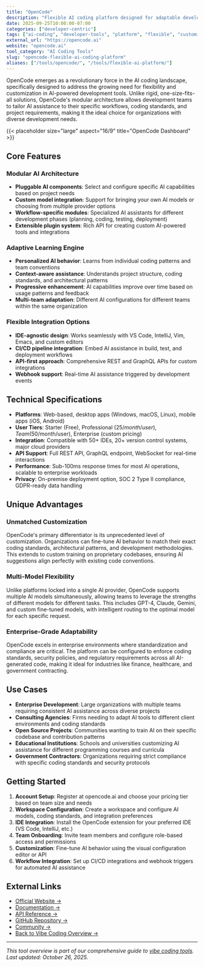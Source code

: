 ```yaml
---
title: "OpenCode"
description: "Flexible AI coding platform designed for adaptable development workflows and customizable AI assistance"
date: 2025-09-25T10:00:00-07:00
categories: ["developer-centric"]
tags: ["ai-coding", "developer-tools", "platform", "flexible", "customizable"]
external_url: "https://opencode.ai"
website: "opencode.ai"
tool_category: "AI Coding Tools"
slug: "opencode-flexible-ai-coding-platform"
aliases: ["/tools/opencode/", "/tools/flexible-ai-platform/"]
---
```


OpenCode emerges as a revolutionary force in the AI coding landscape, specifically designed to address the growing need for flexibility and customization in AI-powered development tools. Unlike rigid, one-size-fits-all solutions, OpenCode's modular architecture allows development teams to tailor AI assistance to their specific workflows, coding standards, and project requirements, making it the ideal choice for organizations with diverse development needs.

{{< placeholder size="large" aspect="16/9" title="OpenCode Dashboard" >}}

## Core Features

### Modular AI Architecture
- **Pluggable AI components**: Select and configure specific AI capabilities based on project needs
- **Custom model integration**: Support for bringing your own AI models or choosing from multiple provider options
- **Workflow-specific modules**: Specialized AI assistants for different development phases (planning, coding, testing, deployment)
- **Extensible plugin system**: Rich API for creating custom AI-powered tools and integrations

### Adaptive Learning Engine
- **Personalized AI behavior**: Learns from individual coding patterns and team conventions
- **Context-aware assistance**: Understands project structure, coding standards, and architectural patterns
- **Progressive enhancement**: AI capabilities improve over time based on usage patterns and feedback
- **Multi-team adaptation**: Different AI configurations for different teams within the same organization

### Flexible Integration Options
- **IDE-agnostic design**: Works seamlessly with VS Code, IntelliJ, Vim, Emacs, and custom editors
- **CI/CD pipeline integration**: Embed AI assistance in build, test, and deployment workflows
- **API-first approach**: Comprehensive REST and GraphQL APIs for custom integrations
- **Webhook support**: Real-time AI assistance triggered by development events

## Technical Specifications

- **Platforms**: Web-based, desktop apps (Windows, macOS, Linux), mobile apps (iOS, Android)
- **User Tiers**: Starter (Free), Professional ($25/month/user), Team ($50/month/user), Enterprise (custom pricing)
- **Integration**: Compatible with 50+ IDEs, 20+ version control systems, major cloud providers
- **API Support**: Full REST API, GraphQL endpoint, WebSocket for real-time interactions
- **Performance**: Sub-100ms response times for most AI operations, scalable to enterprise workloads
- **Privacy**: On-premise deployment option, SOC 2 Type II compliance, GDPR-ready data handling

## Unique Advantages

### Unmatched Customization
OpenCode's primary differentiator is its unprecedented level of customization. Organizations can fine-tune AI behavior to match their exact coding standards, architectural patterns, and development methodologies. This extends to custom training on proprietary codebases, ensuring AI suggestions align perfectly with existing code conventions.

### Multi-Model Flexibility
Unlike platforms locked into a single AI provider, OpenCode supports multiple AI models simultaneously, allowing teams to leverage the strengths of different models for different tasks. This includes GPT-4, Claude, Gemini, and custom fine-tuned models, with intelligent routing to the optimal model for each specific request.

### Enterprise-Grade Adaptability
OpenCode excels in enterprise environments where standardization and compliance are critical. The platform can be configured to enforce coding standards, security policies, and regulatory requirements across all AI-generated code, making it ideal for industries like finance, healthcare, and government contracting.

## Use Cases

- **Enterprise Development**: Large organizations with multiple teams requiring consistent AI assistance across diverse projects
- **Consulting Agencies**: Firms needing to adapt AI tools to different client environments and coding standards
- **Open Source Projects**: Communities wanting to train AI on their specific codebase and contribution patterns
- **Educational Institutions**: Schools and universities customizing AI assistance for different programming courses and curricula
- **Government Contractors**: Organizations requiring strict compliance with specific coding standards and security protocols

## Getting Started

1. **Account Setup**: Register at opencode.ai and choose your pricing tier based on team size and needs
2. **Workspace Configuration**: Create a workspace and configure AI models, coding standards, and integration preferences
3. **IDE Integration**: Install the OpenCode extension for your preferred IDE (VS Code, IntelliJ, etc.)
4. **Team Onboarding**: Invite team members and configure role-based access and permissions
5. **Customization**: Fine-tune AI behavior using the visual configuration editor or API
6. **Workflow Integration**: Set up CI/CD integrations and webhook triggers for automated AI assistance

## External Links

- [Official Website →](https://opencode.ai)
- [Documentation →](https://docs.opencode.ai)
- [API Reference →](https://api.opencode.ai/docs)
- [GitHub Repository →](https://github.com/opencode/opencode)
- [Community →](https://community.opencode.ai)
- [Back to Vibe Coding Overview →](/blog/posts/vibe-coding-revolution/)

---

*This tool overview is part of our comprehensive guide to [vibe coding tools](/blog/posts/vibe-coding-revolution/). Last updated: October 26, 2025.*